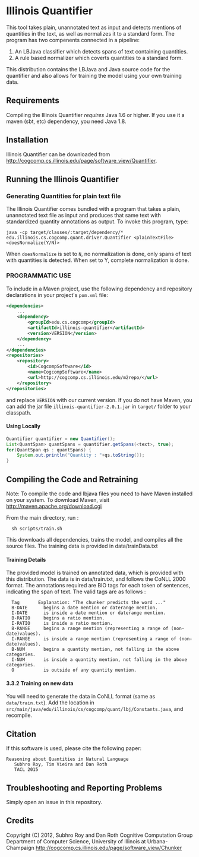 # Illinois Quantifier

This tool takes plain, unannotated text as input and detects mentions
of quantities in the text, as well as normalizes it to a standard
form. The program has two compenents connected in a pipeline:

  1. An LBJava classifier which detects spans of text containing quantities.
  2. A rule based normalizer which coverts quantities to a standard form.

This distribution contains the LBJava and Java source code for the
quantifier and also allows for training the model using your own
training data.

## Requirements
Compiling the Illinois Quantifier *requires* Java 1.6 or higher. If you use it a maven (sbt, etc) dependency, you need Java 1.8. 

## Installation
Illinois Quantifier can be downloaded from http://cogcomp.cs.illinois.edu/page/software_view/Quantifier.


## Running the Illinois Quantifier

### Generating Quantities for plain text file

The Illinois Quantifier comes bundled with a program that takes a
plain, unannotated text file as input and produces that same text with
standardized quantity annotations as output. To invoke this program,
type:

```
java -cp target/classes/:target/dependency/*
edu.illinois.cs.cogcomp.quant.driver.Quantifier <plainTextFile>
<doesNormalize(Y/N)>
```

When `doesNormalize` is set to `N`, no normalization is done, only spans
of text with quantities is detected. When set to Y, complete
normalization is done.


### PROGRAMMATIC USE

To include in a Maven project, use the following dependency and repository
declarations in your project's `pom.xml` file:

```xml 
<dependencies>
    ...
    <dependency>
        <groupId>edu.cs.cogcomp</groupId>
        <artifactId>illinois-quantifier</artifactId>
        <version>VERSION</version>
    </dependency>
    ...
</dependencies>
<repositories>
    <repository>
        <id>CogcompSoftware</id>
        <name>CogcompSoftware</name>
        <url>http://cogcomp.cs.illinois.edu/m2repo/</url>
    </repository>
</repositories>
```

and replace `VERSION` with our current version.  If you do not have Maven, you can add the jar file
`illinois-quantifier-2.0.1.jar` in `target/` folder to your classpath.


#### Using Locally
 
```java     
Quantifier quantifier = new Quantifier();
List<QuantSpan> quantSpans = quantifier.getSpans(<text>, true);
for(QuantSpan qs : quantSpans) {
    System.out.println("Quantity : "+qs.toString());		  
}
```


## Compiling the Code and Retraining

Note: To compile the code and lbjava files you need to have Maven
installed on your system. To download Maven, visit
http://maven.apache.org/download.cgi

From the main directory, run : 

```
  sh scripts/train.sh
```

This downloads all dependencies, trains the model, and compiles all
the source files. The training data is provided in data/trainData.txt


#### Training Details

The provided model is trained on annotated data, which is provided
with this distribution. The data is in data/train.txt, and follows the
CoNLL 2000 format. The annotations required are BIO tags for each token
of sentences, indicating the span of text. The valid tags are as follows :

```
  Tag       Explanation: "The chunker predicts the word ..."
  B-DATE      begins a date mention or daterange mention.
  I-DATE      is inside a date mention or daterange mention.
  B-RATIO     begins a ratio mention.
  I-RATIO     is inside a ratio mention.
  B-RANGE     begins a range mention (representing a range of (non-date)values).
  I-RANGE     is inside a range mention (representing a range of (non-date)values).
  B-NUM       begins a quantity mention, not falling in the above categories.
  I-NUM       is inside a quantity mention, not falling in the above categories.
  O           is outside of any quantity mention.
```

#### 3.3.2 Training on new data

You will need to generate the data in CoNLL format (same as `data/train.txt`). 
Add the location in `src/main/java/edu/illinois/cs/cogcomp/quant/lbj/Constants.java`, and recompile.


## Citation

If this software is used, please cite the following paper:

```
Reasoning about Quantities in Natural Language
   Subhro Roy, Tim Vieira and Dan Roth
   TACL 2015
```

## Troubleshooting and Reporting Problems

Simply open an issue in this repository. 


## Credits 
Copyright (C) 2012, Subhro Roy and Dan Roth
Cognitive Computation Group
Department of Computer Science, University of Illinois at Urbana-Champaign
http://cogcomp.cs.illinois.edu/page/software_view/Chunker